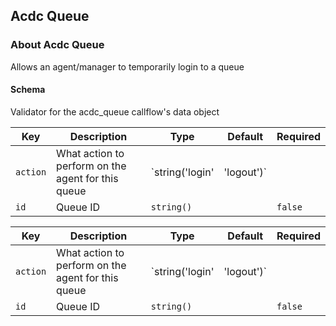 ## Acdc Queue

### About Acdc Queue

Allows an agent/manager to temporarily login to a queue

#### Schema

Validator for the acdc_queue callflow's data object



Key | Description | Type | Default | Required
--- | ----------- | ---- | ------- | --------
`action` | What action to perform on the agent for this queue | `string('login' | 'logout')` |   | `false`
`id` | Queue ID | `string()` |   | `false`



Key | Description | Type | Default | Required
--- | ----------- | ---- | ------- | --------
`action` | What action to perform on the agent for this queue | `string('login' | 'logout')` |   | `false`
`id` | Queue ID | `string()` |   | `false`
